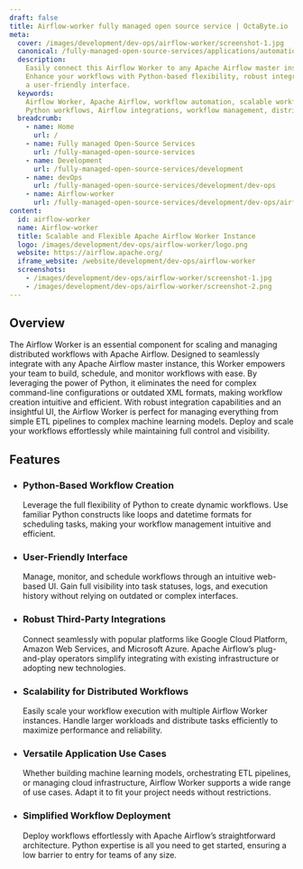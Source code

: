 ```yaml
---
draft: false
title: Airflow-worker fully managed open source service | OctaByte.io
meta:
  cover: /images/development/dev-ops/airflow-worker/screenshot-1.jpg
  canonical: /fully-managed-open-source-services/applications/automation/airflow-worker
  description:
    Easily connect this Airflow Worker to any Apache Airflow master instance.
    Enhance your workflows with Python-based flexibility, robust integrations, and
    a user-friendly interface.
  keywords:
    Airflow Worker, Apache Airflow, workflow automation, scalable workflows,
    Python workflows, Airflow integrations, workflow management, distributed workflows
  breadcrumb:
    - name: Home
      url: /
    - name: Fully managed Open-Source Services
      url: /fully-managed-open-source-services
    - name: Development
      url: /fully-managed-open-source-services/development
    - name: devOps
      url: /fully-managed-open-source-services/development/dev-ops
    - name: Airflow-worker
      url: /fully-managed-open-source-services/development/dev-ops/airflow-worker
content:
  id: airflow-worker
  name: Airflow-worker
  title: Scalable and Flexible Apache Airflow Worker Instance
  logo: /images/development/dev-ops/airflow-worker/logo.png
  website: https://airflow.apache.org/
  iframe_website: /website/development/dev-ops/airflow-worker
  screenshots:
    - /images/development/dev-ops/airflow-worker/screenshot-1.jpg
    - /images/development/dev-ops/airflow-worker/screenshot-2.png
---
```


## Overview

The Airflow Worker is an essential component for scaling and managing distributed workflows with Apache Airflow. Designed to seamlessly integrate with any Apache Airflow master instance, this Worker empowers your team to build, schedule, and monitor workflows with ease. By leveraging the power of Python, it eliminates the need for complex command-line configurations or outdated XML formats, making workflow creation intuitive and efficient. With robust integration capabilities and an insightful UI, the Airflow Worker is perfect for managing everything from simple ETL pipelines to complex machine learning models. Deploy and scale your workflows effortlessly while maintaining full control and visibility.

## Features

- ### Python-Based Workflow Creation

  Leverage the full flexibility of Python to create dynamic workflows. Use familiar Python constructs like loops and datetime formats for scheduling tasks, making your workflow management intuitive and efficient.

- ### User-Friendly Interface

  Manage, monitor, and schedule workflows through an intuitive web-based UI. Gain full visibility into task statuses, logs, and execution history without relying on outdated or complex interfaces.

- ### Robust Third-Party Integrations

  Connect seamlessly with popular platforms like Google Cloud Platform, Amazon Web Services, and Microsoft Azure. Apache Airflow’s plug-and-play operators simplify integrating with existing infrastructure or adopting new technologies.

- ### Scalability for Distributed Workflows

  Easily scale your workflow execution with multiple Airflow Worker instances. Handle larger workloads and distribute tasks efficiently to maximize performance and reliability.

- ### Versatile Application Use Cases

  Whether building machine learning models, orchestrating ETL pipelines, or managing cloud infrastructure, Airflow Worker supports a wide range of use cases. Adapt it to fit your project needs without restrictions.

- ### Simplified Workflow Deployment

  Deploy workflows effortlessly with Apache Airflow’s straightforward architecture. Python expertise is all you need to get started, ensuring a low barrier to entry for teams of any size.
